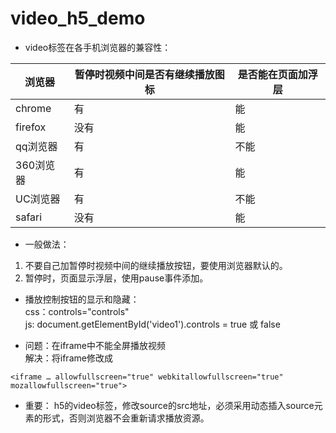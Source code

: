 # video_h5_demo

* video标签在各手机浏览器的兼容性：

浏览器  | 暂停时视频中间是否有继续播放图标 | 是否能在页面加浮层
----|------|----
chrome | 有 | 能
firefox | 没有  | 能
qq浏览器 | 有  | 不能
360浏览器 | 有  | 能
UC浏览器 | 有  | 不能
safari        | 没有 | 能

* 一般做法：
1. 不要自己加暂停时视频中间的继续播放按钮，要使用浏览器默认的。
2. 暂停时，页面显示浮层，使用pause事件添加。

* 播放控制按钮的显示和隐藏：  
css：controls="controls"  
js: document.getElementById('video1').controls = true 或 false  

* 问题：在iframe中不能全屏播放视频  
解决：将iframe修改成  
```
<iframe … allowfullscreen="true" webkitallowfullscreen="true" mozallowfullscreen="true">
```  

* 重要：
h5的video标签，修改source的src地址，必须采用动态插入source元素的形式，否则浏览器不会重新请求播放资源。


